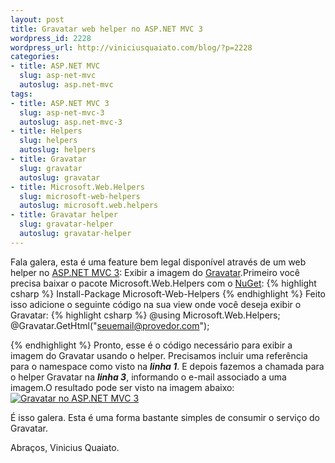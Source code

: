 ```yaml
--- 
layout: post
title: Gravatar web helper no ASP.NET MVC 3
wordpress_id: 2228
wordpress_url: http://viniciusquaiato.com/blog/?p=2228
categories: 
- title: ASP.NET MVC
  slug: asp-net-mvc
  autoslug: asp.net-mvc
tags: 
- title: ASP.NET MVC 3
  slug: asp-net-mvc-3
  autoslug: asp.net-mvc-3
- title: Helpers
  slug: helpers
  autoslug: helpers
- title: Gravatar
  slug: gravatar
  autoslug: gravatar
- title: Microsoft.Web.Helpers
  slug: microsoft-web-helpers
  autoslug: microsoft.web.helpers
- title: Gravatar helper
  slug: gravatar-helper
  autoslug: gravatar-helper
---
```

Fala galera, esta é uma feature bem legal disponível através de um web helper no [ASP.NET MVC 3](http://viniciusquaiato.com/blog/asp-net-mvc-3): Exibir a imagem do [Gravatar](http://pt.gravatar.com/).Primeiro você precisa baixar o pacote Microsoft.Web.Helpers com o [NuGet](http://viniciusquaiato.com/blog/tag/nuget/):
{% highlight csharp %}
Install-Package Microsoft-Web-Helpers
{% endhighlight %}
Feito isso adicione o seguinte código na sua view onde você deseja exibir o Gravatar:
{% highlight csharp %}
@using Microsoft.Web.Helpers;
    @Gravatar.GetHtml("seuemail@provedor.com");


    
{% endhighlight %}
Pronto, esse é o código necessário para exibir a imagem do Gravatar usando o helper. Precisamos incluir uma referência para o namespace como visto na **_linha 1_**. E depois fazemos a chamada para o helper Gravatar na **_linha 3_**, informando o e-mail associado a uma imagem.O resultado pode ser visto na imagem abaixo:[![Gravatar no ASP.NET MVC 3](http://viniciusquaiato.com/images_posts/Gravatar-300x133.png "Gravatar no ASP.NET MVC 3")](http://viniciusquaiato.com/images_posts/Gravatar.png)

É isso galera. Esta é uma forma bastante simples de consumir o serviço do Gravatar.

Abraços,
Vinicius Quaiato.
